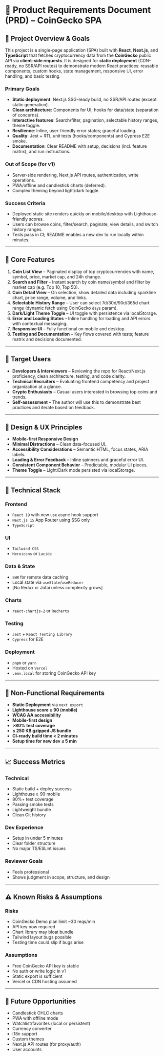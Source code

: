 # 📝 Product Requirements Document (PRD) – CoinGecko SPA

## 📌 Project Overview & Goals

This project is a single-page application (SPA) built with **React**, **Next.js**, and **TypeScript** that fetches cryptocurrency data from the **CoinGecko** public API via **client-side requests**. It is designed for **static deployment** (CDN-ready, no SSR/API routes) to demonstrate modern React practices: reusable components, custom hooks, state management, responsive UI, error handling, and basic testing.

### Primary Goals
- **Static deployment**: Next.js SSG-ready build, no SSR/API routes (except static generation).
- **Clean architecture**: Components for UI; hooks for data/state (separation of concerns).
- **Interactive features**: Search/filter, pagination, selectable history ranges, theme toggle.
- **Resilience**: Inline, user-friendly error states; graceful loading.
- **Quality**: Jest + RTL unit tests (hooks/components) and Cypress E2E smoke.
- **Documentation**: Clear README with setup, decisions (incl. feature matrix), and run instructions.

### Out of Scope (for v1)
- Server-side rendering, Next.js API routes, authentication, write operations.
- PWA/offline and candlestick charts (deferred).
- Complex theming beyond light/dark toggle.

### Success Criteria
- Deployed static site renders quickly on mobile/desktop with Lighthouse-friendly scores.
- Users can browse coins, filter/search, paginate, view details, and switch history ranges.
- Tests pass in CI; README enables a new dev to run locally within minutes.

---

## 🧩 Core Features

1. **Coin List View** – Paginated display of top cryptocurrencies with name, symbol, price, market cap, and 24h change.
2. **Search and Filter** – Instant search by coin name/symbol and filter by market cap (e.g. Top 10, Top 50).
3. **Coin Detail View** – On selection, show detailed data including sparkline chart, price range, volume, and links.
4. **Selectable History Range** – User can select 7d/30d/90d/365d chart range (dynamic fetch using CoinGecko `days` param).
5. **Dark/Light Theme Toggle** – UI toggle with persistence via localStorage.
6. **Error and Loading States** – Inline handling for loading and API errors with contextual messaging.
7. **Responsive UI** – Fully functional on mobile and desktop.
8. **Testing and Documentation** – Key flows covered with tests; feature matrix and decisions documented.

---

## 👥 Target Users

- **Developers & Interviewers** – Reviewing the repo for React/Next.js proficiency, clean architecture, testing, and code clarity.
- **Technical Recruiters** – Evaluating frontend competency and project organization at a glance.
- **Crypto Enthusiasts** – Casual users interested in browsing top coins and trends.
- **Self-assessment** – The author will use this to demonstrate best practices and iterate based on feedback.

---

## 🎨 Design & UX Principles

- **Mobile-first Responsive Design**
- **Minimal Distractions** – Clean data-focused UI.
- **Accessibility Considerations** – Semantic HTML, focus states, ARIA labels.
- **Loading & Error Feedback** – Inline spinners and graceful error UI.
- **Consistent Component Behavior** – Predictable, modular UI pieces.
- **Theme Toggle** – Light/Dark mode persisted via localStorage.

---

## 🧱 Technical Stack

### Frontend
- `React 19` with new `use` async hook support
- `Next.js 15` App Router using SSG only
- `TypeScript`

### UI
- `Tailwind CSS`
- `Heroicons` or `Lucide`

### Data & State
- `SWR` for remote data caching
- Local state via `useState`/`useReducer`
- [No Redux or Jotai unless complexity grows]

### Charts
- `react-chartjs-2` or `Recharts`

### Testing
- `Jest` + `React Testing Library`
- `Cypress` for E2E

### Deployment
- `pnpm` or `yarn`
- Hosted on `Vercel`
- `.env.local` for storing CoinGecko API key

---

## 🔧 Non-Functional Requirements

- **Static Deployment** via `next export`
- **Lighthouse score ≥ 90 (mobile)**
- **WCAG AA accessibility**
- **Mobile-first design**
- **>80% test coverage**
- **≤ 250 KB gzipped JS bundle**
- **CI-ready build time < 2 minutes**
- **Setup time for new dev ≤ 5 min**

---

## 📈 Success Metrics

### Technical
- Static build + deploy success
- Lighthouse ≥ 90 mobile
- 80%+ test coverage
- Passing smoke tests
- Lightweight bundle
- Clean Git history

### Dev Experience
- Setup in under 5 minutes
- Clear folder structure
- No major TS/ESLint issues

### Reviewer Goals
- Feels professional
- Shows judgment in scope, structure, and design

---

## ⚠️ Known Risks & Assumptions

### Risks
- CoinGecko Demo plan limit ~30 reqs/min
- API key now required
- Chart library may bloat bundle
- Tailwind layout bugs possible
- Testing time could slip if bugs arise

### Assumptions
- Free CoinGecko API key is stable
- No auth or write logic in v1
- Static export is sufficient
- Vercel or CDN hosting assumed

---

## 🌱 Future Opportunities

- Candlestick OHLC charts
- PWA with offline mode
- Watchlist/favorites (local or persistent)
- Currency converter
- i18n support
- Custom themes
- Next.js API routes (for proxy/auth)
- User accounts